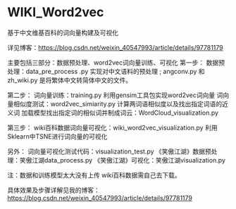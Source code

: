# WIKI_Word2vec
基于中文维基百科的词向量构建及可视化

详见博客：https://blog.csdn.net/weixin_40547993/article/details/97781179

主要包括三部分：数据预处理、word2vec词向量训练、可视化
第一步：
    数据预处理：data_pre_process .py 实现对中文语料的预处理 ; angconv.py 和 zh_wiki.py 是将繁体中文转简体中文的文件。

第二步：
    词向量训练：training.py 利用gensim工具包实现word2vec词向量
    词向量相似度测试：word2vec_simiarity.py 计算两词语相似度以及找出指定词语的近义词
    加载模型找出指定词的相似词并制成词云：WordCloud_visualization.py

第三步：
    wiki百科数据词向量可视化：wiki_word2vec_visualization.py  利用Sklearn中TSNE进行词向量的可视化


另外：
    词向量可视化测试代码：visualization_test.py
    《笑傲江湖》数据预处理：笑傲江湖data_process.py
    《笑傲江湖》可视化：笑傲江湖visualization.py


注：数据和训练模型太大没有上传    wiki百科数据需自己去下载。


具体效果及步骤详解见我的博客：https://blog.csdn.net/weixin_40547993/article/details/97781179
